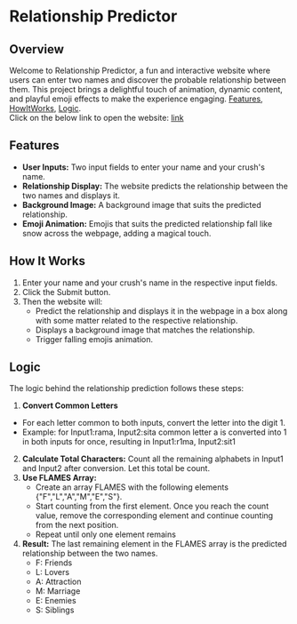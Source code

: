 # Relationship Predictor
## Overview
Welcome to Relationship Predictor, a fun and interactive website where users can enter two names and discover the probable relationship between them. This project brings a delightful touch of animation, dynamic content, and playful emoji effects to make the experience engaging.
[Features](#features), [HowItWorks](#how-it-works), [Logic](#logic).
<br>
Click on the below link to open the website:
[link](https://yvsaihitesh.github.io/Relationship-Predictor/relationshipPredictor.html)

## Features
- **User Inputs:** Two input fields to enter your name and your crush's name.
- **Relationship Display:** The website predicts the relationship between the two names and displays it.
- **Background Image:** A background image that suits the predicted relationship.
- **Emoji Animation:** Emojis that suits the predicted relationship fall like snow across the webpage, adding a magical touch.

## How It Works
1. Enter your name and your crush's name in the respective input fields.
2. Click the Submit button.
3. Then the website will:
   - Predict the relationship and displays it in the webpage in a box along with some matter related to the respective relationship.
   - Displays a background image that matches the relationship.
   - Trigger falling emojis animation.

## Logic
The logic behind the relationship prediction follows these steps:
1. **Convert Common Letters**
 - For each letter common to both inputs, convert the letter into the digit 1.
 - Example: for Input1:rama, Input2:sita common letter a is converted into 1 in both inputs for once, resulting in Input1:r1ma, Input2:sit1
2. **Calculate Total Characters:** Count all the remaining alphabets in Input1 and Input2 after conversion. Let this total be count.
3. **Use FLAMES Array:**
   - Create an array FLAMES with the following elements {"F","L","A","M","E","S"}.
   - Start counting from the first element. Once you reach the count value, remove the corresponding element and continue counting from the next position.
   - Repeat until only one element remains
4. **Result:** The last remaining element in the FLAMES array is the predicted relationship between the two names.
     - F: Friends
     - L: Lovers
     - A: Attraction
     - M: Marriage
     - E: Enemies
     - S: Siblings




